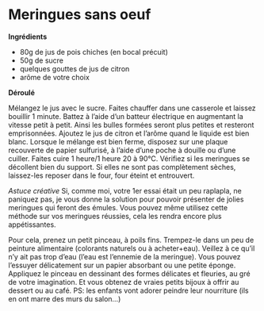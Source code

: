 # Meringues sans oeuf

**Ingrédients**  

* 80g de jus de pois chiches (en bocal précuit)
* 50g de sucre
* quelques gouttes de jus de citron
* arôme de votre choix

**Déroulé**  

Mélangez le jus avec le sucre.
Faites chauffer dans une casserole et laissez bouillir 1 minute.
Battez à l’aide d’un batteur électrique en augmentant la vitesse petit à petit.
Ainsi les bulles formées seront plus petites et resteront emprisonnées.
Ajoutez le jus de citron et l’arôme quand le liquide est bien blanc.
Lorsque le mélange est bien ferme, disposez sur une plaque recouverte de papier sulfurisé, à l’aide d’une poche à douille ou d’une cuiller.
Faites cuire 1 heure/1 heure 20 à 90°C.
Vérifiez si les meringues se décollent bien du support.
Si elles ne sont pas complètement sèches, laissez-les reposer dans le four, four éteint et entrouvert.

*Astuce créative*
Si, comme moi, votre 1er essai était un peu raplapla, ne paniquez pas, je vous donne la solution pour pouvoir présenter de jolies meringues qui feront des émules.
Vous pouvez même utilisez cette méthode sur vos meringues réussies, cela les rendra encore plus appétissantes.

Pour cela, prenez un petit pinceau, à poils fins.
Trempez-le dans un peu de peinture alimentaire (colorants naturels ou à acheter+eau).
Veillez à ce qu’il n’y ait pas trop d’eau (l’eau est l’ennemie de la meringue). Vous pouvez l’essuyer délicatement sur un papier absorbant ou une petite éponge.
Appliquez le pinceau en dessinant des formes délicates et fleuries, au gré de votre imagination.
Et vous obtenez de vraies petits bijoux à offrir au dessert ou au café.
PS: les enfants vont adorer peindre leur nourriture (ils en ont marre des murs du salon…)